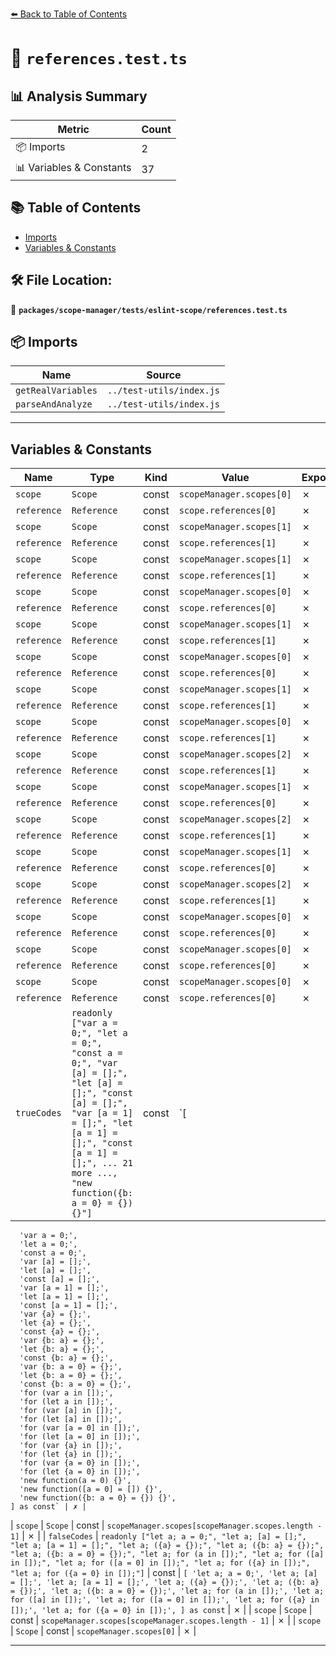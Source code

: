 [⬅️ Back to Table of Contents](../../../../index.md)

# 📄 `references.test.ts`

## 📊 Analysis Summary

| Metric | Count |
|--------|-------|
| 📦 Imports | 2 |
| 📊 Variables & Constants | 37 |

## 📚 Table of Contents

- [Imports](#imports)
- [Variables & Constants](#variables-constants)

## 🛠️ File Location:
📂 **`packages/scope-manager/tests/eslint-scope/references.test.ts`**

## 📦 Imports

| Name | Source |
|------|--------|
| `getRealVariables` | `../test-utils/index.js` |
| `parseAndAnalyze` | `../test-utils/index.js` |


---

## Variables & Constants

| Name | Type | Kind | Value | Exported |
|------|------|------|-------|----------|
| `scope` | `Scope` | const | `scopeManager.scopes[0]` | ✗ |
| `reference` | `Reference` | const | `scope.references[0]` | ✗ |
| `scope` | `Scope` | const | `scopeManager.scopes[1]` | ✗ |
| `reference` | `Reference` | const | `scope.references[1]` | ✗ |
| `scope` | `Scope` | const | `scopeManager.scopes[1]` | ✗ |
| `reference` | `Reference` | const | `scope.references[1]` | ✗ |
| `scope` | `Scope` | const | `scopeManager.scopes[0]` | ✗ |
| `reference` | `Reference` | const | `scope.references[0]` | ✗ |
| `scope` | `Scope` | const | `scopeManager.scopes[1]` | ✗ |
| `reference` | `Reference` | const | `scope.references[1]` | ✗ |
| `scope` | `Scope` | const | `scopeManager.scopes[0]` | ✗ |
| `reference` | `Reference` | const | `scope.references[0]` | ✗ |
| `scope` | `Scope` | const | `scopeManager.scopes[1]` | ✗ |
| `reference` | `Reference` | const | `scope.references[1]` | ✗ |
| `scope` | `Scope` | const | `scopeManager.scopes[0]` | ✗ |
| `reference` | `Reference` | const | `scope.references[1]` | ✗ |
| `scope` | `Scope` | const | `scopeManager.scopes[2]` | ✗ |
| `reference` | `Reference` | const | `scope.references[1]` | ✗ |
| `scope` | `Scope` | const | `scopeManager.scopes[1]` | ✗ |
| `reference` | `Reference` | const | `scope.references[0]` | ✗ |
| `scope` | `Scope` | const | `scopeManager.scopes[2]` | ✗ |
| `reference` | `Reference` | const | `scope.references[1]` | ✗ |
| `scope` | `Scope` | const | `scopeManager.scopes[1]` | ✗ |
| `reference` | `Reference` | const | `scope.references[0]` | ✗ |
| `scope` | `Scope` | const | `scopeManager.scopes[2]` | ✗ |
| `reference` | `Reference` | const | `scope.references[1]` | ✗ |
| `scope` | `Scope` | const | `scopeManager.scopes[0]` | ✗ |
| `reference` | `Reference` | const | `scope.references[0]` | ✗ |
| `scope` | `Scope` | const | `scopeManager.scopes[0]` | ✗ |
| `reference` | `Reference` | const | `scope.references[0]` | ✗ |
| `scope` | `Scope` | const | `scopeManager.scopes[0]` | ✗ |
| `reference` | `Reference` | const | `scope.references[0]` | ✗ |
| `trueCodes` | `readonly ["var a = 0;", "let a = 0;", "const a = 0;", "var [a] = [];", "let [a] = [];", "const [a] = [];", "var [a = 1] = [];", "let [a = 1] = [];", "const [a = 1] = [];", ... 21 more ..., "new function({b: a = 0} = {}) {}"]` | const | `[
      'var a = 0;',
      'let a = 0;',
      'const a = 0;',
      'var [a] = [];',
      'let [a] = [];',
      'const [a] = [];',
      'var [a = 1] = [];',
      'let [a = 1] = [];',
      'const [a = 1] = [];',
      'var {a} = {};',
      'let {a} = {};',
      'const {a} = {};',
      'var {b: a} = {};',
      'let {b: a} = {};',
      'const {b: a} = {};',
      'var {b: a = 0} = {};',
      'let {b: a = 0} = {};',
      'const {b: a = 0} = {};',
      'for (var a in []);',
      'for (let a in []);',
      'for (var [a] in []);',
      'for (let [a] in []);',
      'for (var [a = 0] in []);',
      'for (let [a = 0] in []);',
      'for (var {a} in []);',
      'for (let {a} in []);',
      'for (var {a = 0} in []);',
      'for (let {a = 0} in []);',
      'new function(a = 0) {}',
      'new function([a = 0] = []) {}',
      'new function({b: a = 0} = {}) {}',
    ] as const` | ✗ |
| `scope` | `Scope` | const | `scopeManager.scopes[scopeManager.scopes.length - 1]` | ✗ |
| `falseCodes` | `readonly ["let a; a = 0;", "let a; [a] = [];", "let a; [a = 1] = [];", "let a; ({a} = {});", "let a; ({b: a} = {});", "let a; ({b: a = 0} = {});", "let a; for (a in []);", "let a; for ([a] in []);", "let a; for ([a = 0] in []);", "let a; for ({a} in []);", "let a; for ({a = 0} in []);"]` | const | `[
      'let a; a = 0;',
      'let a; [a] = [];',
      'let a; [a = 1] = [];',
      'let a; ({a} = {});',
      'let a; ({b: a} = {});',
      'let a; ({b: a = 0} = {});',
      'let a; for (a in []);',
      'let a; for ([a] in []);',
      'let a; for ([a = 0] in []);',
      'let a; for ({a} in []);',
      'let a; for ({a = 0} in []);',
    ] as const` | ✗ |
| `scope` | `Scope` | const | `scopeManager.scopes[scopeManager.scopes.length - 1]` | ✗ |
| `scope` | `Scope` | const | `scopeManager.scopes[0]` | ✗ |


---